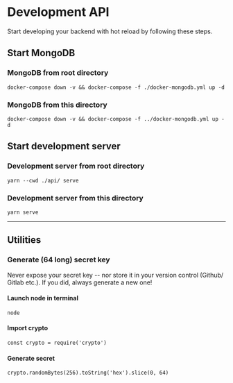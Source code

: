 # Development API

Start developing your backend with hot reload by following these steps.

## Start MongoDB

### MongoDB from root directory

`docker-compose down -v && docker-compose -f ./docker-mongodb.yml up -d`

### MongoDB from this directory

`docker-compose down -v && docker-compose -f ../docker-mongodb.yml up -d`

## Start development server

### Development server from root directory

`yarn --cwd ./api/ serve`

### Development server from this directory

`yarn serve`

---

## Utilities 

### Generate (64 long) secret key

Never expose your secret key -- nor store it in your version control (Github/ Gitlab etc.). If you did, always generate a new one!

#### Launch node in terminal 

`node`

#### Import crypto 

`const crypto = require('crypto')`

#### Generate secret

`crypto.randomBytes(256).toString('hex').slice(0, 64)`
